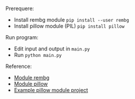 Prerequere:
- Install rembg module
    `pip install --user rembg`
- Install pillow module (PIL)
    `pip install pillow`

Run program:
- Edit input and output in `main.py`
- Run `python main.py`

Reference: 
- [Module rembg](https://pypi.org/project/rembg/)
- [Module pillow](https://pypi.org/project/pillow/)
- [Example pillow module project](https://www.geeksforgeeks.org/python-pillow-a-fork-of-pil/)